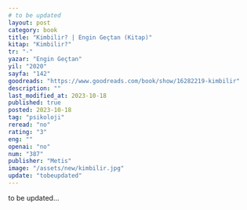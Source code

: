 ```yaml
---
# to be updated
layout: post
category: book
title: "Kimbilir? | Engin Geçtan (Kitap)"
kitap: "Kimbilir?"
tr: "-"
yazar: "Engin Geçtan"
yil: "2020"
sayfa: "142"
goodreads: "https://www.goodreads.com/book/show/16282219-kimbilir"
description: ""
last_modified_at: 2023-10-18
published: true
posted: 2023-10-18
tag: "psikoloji"
reread: "no"
rating: "3"
eng: ""
openai: "no"
num: "387"
publisher: "Metis"
image: "/assets/new/kimbilir.jpg"
update: "tobeupdated"
---
```


to be updated...
